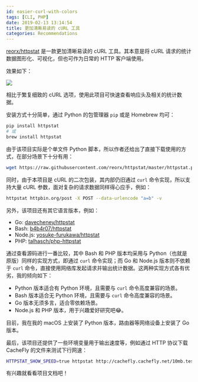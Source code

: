 ```yaml
---
id: easier-curl-with-colors
tags: [CLI, PHP]
date: 2019-02-13 13:14:54
title: 更加清晰易读的 cURL 工具
categories: Recommendations
---
```


[reorx/httpstat](https://github.com/reorx/httpstat) 是一款更加清晰易读的 cURL 工具。其本意是将 cURL 请求的统计数据图形化、可视化，但也可作为日常的 HTTP 客户端使用。

<!--more-->

效果如下：

![](https://github.com/reorx/httpstat/raw/master/screenshot.png)

相比于繁复细致的 cURL 选项，使用此项目可快速查看响应头及相关的统计数据。

安装方式十分简单，通过 Python 的包管理器 `pip` 或是 Homebrew 均可：

```bash
pip install httpstat
# 或
brew install httpstat
```

由于该项目实际是个单文件 Python 脚本，所以作者还给出了直接下载使用的方式，在部分场景下十分有用：

```bash
wget https://raw.githubusercontent.com/reorx/httpstat/master/httpstat.py
```

同时，由于本项目是 cURL 的二次包装，其内部仍旧通过 `curl` 命令实现，所以支持大量 cURL 参数，面对复杂的请求数据同样得心应手，例如：

```bash
httpstat httpbin.org/post -X POST --data-urlencode "a=b" -v
```

另外，该项目还有其它语言版本，例如：

- Go: [davecheney/httpstat](https://github.com/davecheney/httpstat)
- Bash: [b4b4r07/httpstat](https://github.com/b4b4r07/httpstat)
- Node.js: [yosuke-furukawa/httpstat](https://github.com/yosuke-furukawa/httpstat)
- PHP: [talhasch/php-httpstat](https://github.com/talhasch/php-httpstat)

通过查看源码进行一番比较，其中 Bash 和 PHP 版本均采用与 Python（也就是原版）同样的实现方式，即通过 `curl` 命令实现；而 Go 和 Node.js 版本则不依赖于 `curl` 命令，直接使用网络库发起请求并输出统计数据。这两种实现方式各有优劣，我的倾向如下：

- Python 版本适合有 Python 环境，且需要与 `curl` 命令高度兼容的场景。
- Bash 版本适合无 Python 环境，且需要与 `curl` 命令高度兼容的场景。
- Go 版本无须多言，适合零依赖场景。
- Node.js 和 PHP 版本，用于兴趣爱好研究吧😂。

目前，我在我的 macOS 上安装了 Python 版本，路由器等网络设备上安装了 Go 版本。

最后，该项目还提供了一些环境变量用于输出速度等，例如通过 HTTP 协议下载 CacheFly 的文件来测试下行网速：

```bash
HTTPSTAT_SHOW_SPEED=true httpstat http://cachefly.cachefly.net/10mb.test
```

有兴趣就看看项目文档吧！
